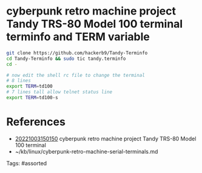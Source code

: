 # cyberpunk retro machine project Tandy TRS-80 Model 100 terminal terminfo and TERM variable
```bash
git clone https://github.com/hackerb9/Tandy-Terminfo
cd Tandy-Terminfo && sudo tic tandy.terminfo
cd -

# now edit the shell rc file to change the terminal
# 8 lines
export TERM=td100
# 7 lines tall allow telnet status line
export TERM=td100-s
```

# References
- [20221003150150](/zet/20221003150150/) cyberpunk retro machine project Tandy TRS-80 Model 100 terminal
- ~/kb/linux/cyberpunk-retro-machine-serial-terminals.md

Tags:
    #assorted

